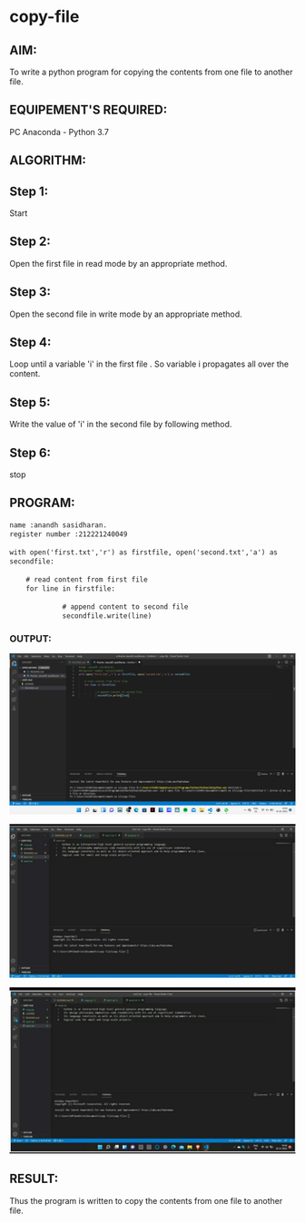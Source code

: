 # copy-file
## AIM:
To write a python program for copying the contents from one file to another file.
## EQUIPEMENT'S REQUIRED: 
PC
Anaconda - Python 3.7
## ALGORITHM: 
## Step 1:
Start

## Step 2:
Open the first file in read mode by an appropriate method.

## Step 3:
Open the second file in write mode by an appropriate method.

## Step 4:
Loop until a variable 'i' in the first file . So variable i propagates all over the content.

## Step 5:
Write the value of 'i' in the second file by following method.

## Step 6:
stop
## PROGRAM:
~~~
name :anandh sasidharan.
register number :212221240049

with open('first.txt','r') as firstfile, open('second.txt','a') as secondfile:
      
    # read content from first file
    for line in firstfile:
               
             # append content to second file
             secondfile.write(line)
~~~
### OUTPUT:
![](1.png)

![](2.jpeg)

![](3.jpeg)


## RESULT:
Thus the program is written to copy the contents from one file to another file.
